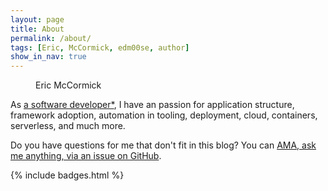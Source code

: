 ```yaml
---
layout: page
title: About
permalink: /about/
tags: [Eric, McCormick, edm00se, author]
show_in_nav: true
---
```


<figure class="about-fig">
  <amp-img src="{{ site.author_image }}?s=260" width="260" height="260" layout="fixed" alt="{{ site.owner.name }}'s photo" itemprop="image" class="post-avatar img-circle" data-toggle="tooltip" title="that's me!"></amp-img>
  <span class="about-name">Eric McCormick</span>
  <amp-img src="{{ site.url }}/assets/images/champion/banner.png" width="175" height="42" layout="fixed" alt="IBM Champion logo" itemprop="image" class="champion-logo"></amp-img>
</figure>

As [a software developer\*][whats-in-a-title], I have an passion for application structure, framework adoption, automation in tooling, deployment, cloud, containers, serverless, and much more.

Do you have questions for me that don't fit in this blog? You can [AMA, ask me anything, via an issue on GitHub](https://github.com/edm00se/ama).

{% include badges.html %}

[whats-in-a-title]: https://github.com/edm00se/ama/issues/5
